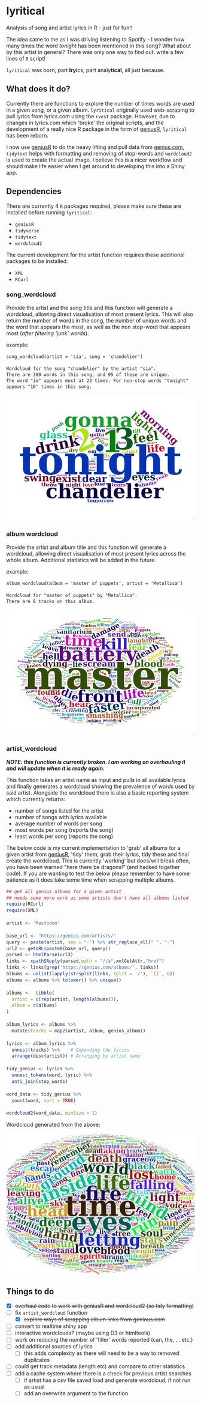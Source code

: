 # lyritical
Analysis of song and artist lyrics in R - just for fun!!

The idea came to me as I was driving listening to Spotify - I wonder how many times the word *tonight* has been mentioned in this song? What about by this artist in general? There was only one way to find out, write a few lines of `R` script!

`lyritical` was born, part **lryi**cs, part analy**tical**, all just because.

## What does it do?

Currently there are functions to explore the number of times words are used in a given song, or a given album. `lyritical` originally used web-scraping to pull lyrics from lyrics.com using the `rvest` package. However, due to changes in lyrics.com which 'broke' the original scripts, and the development of a really nice R package in the form of [geniusR](https://github.com/JosiahParry/geniusR), `lyritical` has been reborn.

I now use [geniusR](https://github.com/JosiahParry/geniusR) to do the heavy lifting and pull data from [genius.com](https://genius.com/), `tidytext` helps with formatting and removing of stop-words and `wordcloud2` is used to create the actual image. I believe this is a nicer workflow and should make life easier when I get around to developing this into a Shiny app.

## Dependencies

There are currently 4 `R` packages required, please make sure these are installed before running `lyritical`:

  - `geniusR`
  - `tidyverse`
  - `tidytext`
  - `wordcloud2`
  
The current development for the artist function requires these additional packages to be installed:

  - `XML`
  - `RCurl`

### song_wordcloud

Provide the artist and the song title and this function will generate a wordcloud, allowing direct visualisation of most present lyrics. This will also return the number of words in the song, the number of unique words and the word that appears the most, as well as the non stop-word that appears most (*after filtering 'junk' words*).

example:

    song_wordcloud(artist = 'sia', song = 'chandelier')

    Wordcloud for the song "chandelier" by the artist "sia".
    There are 380 words in this song, and 95 of these are unique.
    The word "im" appears most at 23 times. For non-stop words "tonight" appears "16" times in this song.

![](images/sia_chandelier_wordcloud.png)

### album wordcloud

Provide the artist and album title and this function will generate a wordcloud, allowing direct visualisation of most present lyrics across the whole album. Additional statistics will be added in the future.

example:

    album_wordcloud(album = 'master of puppets', artist = 'Metallica')
    
    Wordcloud for "master of puppets" by "Metallica".
    There are 8 tracks on this album.

![](images/album_wordcloud_master.png)

### artist_wordcloud

***NOTE: this function is currently broken. I am working on overhauling it and will update when it is ready again.***

This function takes an artist name as input and pulls in all available lyrics and finally generates a wordcloud showing the prevalence of words used by said artist. Alongside the wordcloud there is also a basic reporting system which currently returns:

  - number of songs listed for the artist
  - number of songs with lyrics available
  - average number of words per song
  - most words per song (reports the song)
  - least words per song (reports the song)

The below code is my current implementation to 'grab' all albums for a given artist from [geniusR](https://github.com/JosiahParry/geniusR), 'tidy' them, grab their lyrics, tidy these and final create the wordcloud. This is currently 'working' but does/will break often, you have been warned "here there be dragons!" (and hacked together code). If you are wanting to test the below please remember to have some patience as it does take some time when scrapping multiple albums. 

```R
## get all genius albums for a given artist
## needs some more work as some artists don't have all albums listed
require(RCurl)
require(XML)

artist <- 'Mastodon'

base_url <- "https://genius.com/artists/"
query <- paste(artist, sep = "-") %>% str_replace_all(" ", "-")
url2 <- getURL(paste0(base_url, query))
parsed <- htmlParse(url2)
links <- xpathSApply(parsed,path = "//a",xmlGetAttr,"href")
links <- links[grep('https://genius.com/albums/', links)] 
albums <- unlist(lapply(strsplit(links, split = '/'), `[[`, 6))
albums <- albums %>% tolower() %>% unique()
  
albums <-  tibble(
  artist = c(rep(artist, length(albums))),
  album = c(albums)
)

album_lyrics <- albums %>% 
  mutate(tracks = map2(artist, album, genius_album))

lyrics <- album_lyrics %>% 
  unnest(tracks) %>%    # Expanding the lyrics 
  arrange(desc(artist)) # Arranging by artist name 

tidy_genius <- lyrics %>% 
  unnest_tokens(word, lyric) %>% 
  anti_join(stop_words)

word_data <- tidy_genius %>% 
  count(word, sort = TRUE)

wordcloud2(word_data, minSize = 1)
```

Wordcloud generated from the above:

![](images/artist_mastodon_wordcloud.png)

## Things to do

  - [x] ~~overhaul code to work with geniusR and wordcloud2 (so tidy formatting)~~
  - [ ] fix `artist_wordcloud` function
    + [x] ~~explore ways of scrapping album links from genious.com~~
  - [ ] convert to realtime shiny app
  - [ ] interactive wordclouds? (maybe using D3 or htmltools) 
  - [ ] work on reducing the number of 'filler' words reported (can, the, ... etc.)
  - [ ] add additional sources of lyrics
    + [ ] this adds complexity as there will need to be a way to removed duplicates
  - [ ] could get track metadata (length etc) and compare to other statistics
  - [ ] add a cache system where there is a check for previous artist searches
    + [ ] if artist has a csv file saved load and generate wordcloud, if not run as usual
    + [ ] add an overwrite argument to the function 
